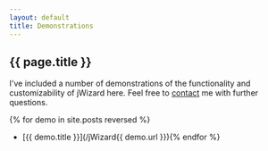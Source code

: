```yaml
---
layout: default
title: Demonstrations
---
```


## {{ page.title }}

I've included a number of demonstrations of the functionality and customizability of jWizard here. Feel free to [contact](/contact.html) me with further questions.

{% for demo in site.posts reversed %}
* [{{ demo.title }}](/jWizard{{ demo.url }}){% endfor %}